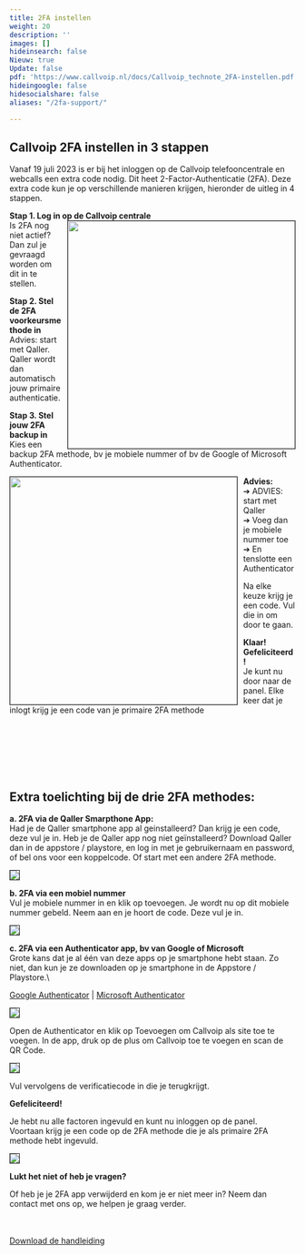 ```yaml
---
title: 2FA instellen
weight: 20
description: ''
images: []
hideinsearch: false
Nieuw: true
Update: false
pdf: 'https://www.callvoip.nl/docs/Callvoip_technote_2FA-instellen.pdf'
hideingoogle: false
hidesocialshare: false
aliases: "/2fa-support/"

---
```

<h2>Callvoip 2FA instellen in 3 stappen</h2>

Vanaf 19 juli 2023 is er bij het inloggen op de Callvoip telefooncentrale en webcalls een extra code nodig. Dit heet 2-Factor-Authenticatie (2FA). Deze extra code kun je op verschillende manieren krijgen, hieronder de uitleg in 4 stappen.

**Stap 1. Log in op de Callvoip centrale** <img src="https://res.cloudinary.com/callvoip/image/upload/v1689604642/1_loginscherm.jpg" style="float:right; margin-left:10px; border: 1px solid;" width="400px">
<br>Is 2FA nog niet actief? Dan zul je gevraagd worden om dit in te stellen.

**Stap 2. Stel de 2FA voorkeursmethode in**\
Advies: start met Qaller. Qaller wordt dan automatisch jouw primaire authenticatie.

**Stap 3. Stel jouw 2FA backup in**\
Kies een backup 2FA methode, bv je mobiele nummer of bv de Google of Microsoft Authenticator.



**Advies:** <img src="https://res.cloudinary.com/callvoip/image/upload/v1689604642/2_2FA-startscherm.jpg" style="float:left; margin-right:10px; border: 1px solid;" width="400px">
<br>➔ ADVIES: start met Qaller\
➔ Voeg dan je mobiele nummer toe\
➔ En tenslotte een Authenticator

Na elke keuze krijg je een code. Vul die in om door te gaan.

**Klaar! Gefeliciteerd!**\
Je kunt nu door naar de panel. Elke keer dat je inlogt krijg je een code van je primaire 2FA methode<br><br><br><br><br><br><br>



<h2>Extra toelichting bij de drie 2FA methodes:</h2>

**a. 2FA via de Qaller Smarpthone App:**\
 Had je de Qaller smartphone app al geinstalleerd? Dan krijg je een code, deze vul je in. Heb je de Qaller app nog niet geïnstalleerd? Download Qaller dan in de appstore / playstore, en log in met je gebruikernaam en password, of bel ons voor een koppelcode. Of start met een andere 2FA methode.

<img src="https://res.cloudinary.com/callvoip/image/upload/v1689604642/3a-2FA_qaller.jpg" style="border: 1px solid;">

**b. 2FA via een mobiel nummer**\
Vul je mobiele nummer in en klik op toevoegen.
Je wordt nu op dit mobiele nummer gebeld. Neem aan en je hoort de code. Deze vul je in.

<img src="https://res.cloudinary.com/callvoip/image/upload/v1689604642/3b-2FA_mobiel.jpg" style="border: 1px solid;">

**c. 2FA via een Authenticator app, bv van Google of Microsoft**\
Grote kans dat je al één van deze apps op je smartphone hebt staan. Zo niet, dan kun je ze downloaden op je smartphone in de Appstore / Playstore.\

<a href="https://play.google.com/store/apps/details?id=com.google.android.apps.authenticator2&hl=nl&gl=US" target="_blank">Google Authenticator</a> | <a href="https://play.google.com/store/apps/details?id=com.azure.authenticator&hl=nl&gl=US" target="_blank">Microsoft Authenticator</a>

<img src="https://res.cloudinary.com/callvoip/image/upload/v1689604642/3c-2FA_authenticator.jpg" style="border: 1px solid;">

Open de Authenticator en klik op Toevoegen om Callvoip als site toe te voegen. In de app, druk op de plus om Callvoip toe te voegen en scan de QR Code.

<img src="https://res.cloudinary.com/callvoip/image/upload/v1689604642/5-2FA-Authenticator-code.jpg" style="border: 1px solid;">

Vul vervolgens de verificatiecode in die je terugkrijgt.

**Gefeliciteerd!**

Je hebt nu alle factoren ingevuld en kunt nu inloggen op de panel.\
Voortaan krijg je een code op de 2FA methode die je als primaire 2FA methode hebt ingevuld.

<img src="https://res.cloudinary.com/callvoip/image/upload/v1689604642/6-2FA-overzicht-ingestelde-factoren.jpg" style="border: 1px solid;">

**Lukt het niet of heb je vragen?**

Of heb je je 2FA app verwijderd en kom je er niet meer in? Neem dan contact met ons op, we helpen je graag verder.

<br><br><a href="https://www.callvoip.nl/docs/Callvoip_technote_2FA-instellen.pdf" class="button" target="_blank">Download de handleiding</a>
